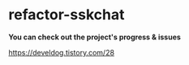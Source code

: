 # refactor-sskchat


**You can check out the project's progress & issues**

<a href="https://develdog.tistory.com/28" target="_blank"> https://develdog.tistory.com/28</a>
